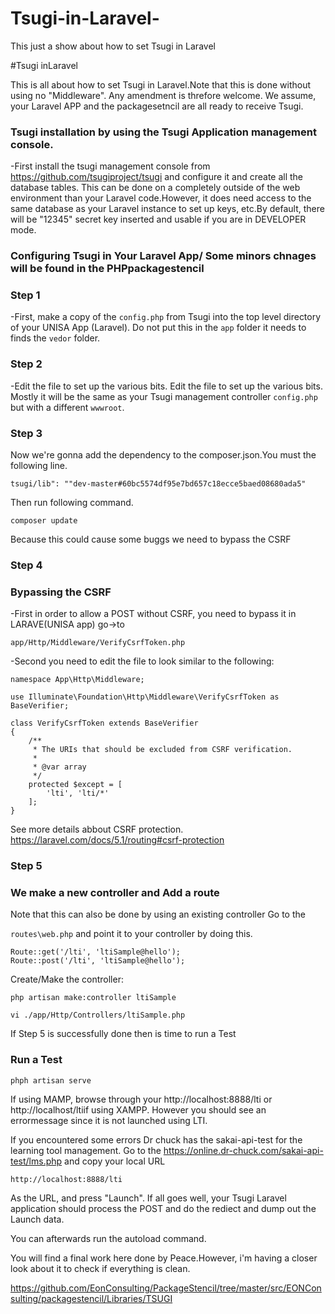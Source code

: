 # Tsugi-in-Laravel-
This just a show about how to set Tsugi in Laravel 

#Tsugi inLaravel 

This is all about how to set Tsugi in Laravel.Note that this is done without using no "Middleware". Any amendment is threfore welcome.
We assume, your Laravel APP and the packagesetncil are all ready to receive Tsugi.
### Tsugi installation by using the Tsugi Application  management console. 

-First install the tsugi management console from https://github.com/tsugiproject/tsugi and configure it and create all the database tables. This can be done on a completely outside of the web environment than your Laravel code.However, it does need access to the same database as your Laravel instance to set up keys, etc.By default, there will be "12345" secret key inserted and usable if you are in DEVELOPER mode.

### Configuring Tsugi in Your Laravel App/ Some minors chnages will be found in the PHPpackagestencil 

### Step 1 
-First, make a copy  of the ```config.php``` from Tsugi into the top level directory of your UNISA App (Laravel). Do not put this in the ```app``` folder it needs to finds the ```vedor``` folder.



###  Step 2
-Edit the file to set up the various bits. Edit the file to set up the various bits. Mostly it will be the same as your Tsugi management controller ```config.php``` but with a different ```wwwroot```.


### Step 3
Now we're gonna add the dependency to the composer.json.You must the following line. 

```
tsugi/lib": ""dev-master#60bc5574df95e7bd657c18ecce5baed08680ada5"

```
Then run following command.

``` composer update ```

Because this could cause some buggs we need to bypass the CSRF

### Step 4
### Bypassing the CSRF

-First in order to allow a POST without CSRF, you need to bypass it in LARAVE(UNISA app) go->to 
```
app/Http/Middleware/VerifyCsrfToken.php

```

-Second you need to edit the file to look similar to the following: 

```
namespace App\Http\Middleware;

use Illuminate\Foundation\Http\Middleware\VerifyCsrfToken as BaseVerifier;

class VerifyCsrfToken extends BaseVerifier
{
    /**
     * The URIs that should be excluded from CSRF verification.
     *
     * @var array
     */
    protected $except = [
        'lti', 'lti/*'
    ];
}

```

See more details abbout CSRF protection. 
https://laravel.com/docs/5.1/routing#csrf-protection

### Step 5
### We make a new controller and Add a route
Note that this can also be done by using an existing controller
Go to the 

``` routes\web.php ```  and point it to your controller by doing this. 

```
Route::get('/lti', 'ltiSample@hello');
Route::post('/lti', 'ltiSample@hello');

```
Create/Make the controller:

```
php artisan make:controller ltiSample

vi ./app/Http/Controllers/ltiSample.php

```
If Step 5 is successfully done then is time to run a Test

### Run a Test

```
phph artisan serve

```
If using  MAMP, browse through your http://localhost:8888/lti or http://localhost/ltiif using XAMPP. However you should see an errormessage since it is not launched using LTI.

If you encountered some errors
Dr chuck has the sakai-api-test for the learning tool management.
Go to the https://online.dr-chuck.com/sakai-api-test/lms.php and copy  your local URL 
```
http://localhost:8888/lti
```

As the URL, and press "Launch". If all goes well, your Tsugi Laravel application should process the POST and do the rediect and dump out the Launch data.


You can afterwards  run the autoload command. 

You will find a final work here done by Peace.However, i'm having a closer look about it to check if everything is clean.

https://github.com/EonConsulting/PackageStencil/tree/master/src/EONConsulting/packagestencil/Libraries/TSUGI
